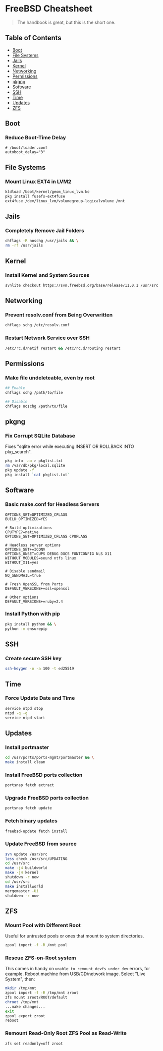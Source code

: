 # FreeBSD Cheatsheet
> The handbook is great, but this is the short one.

## Table of Contents

- [Boot](#boot)
- [File Systems](#file-systems)
- [Jails](#jails)
- [Kernel](#kernel)
- [Networking](#networking)
- [Permissions](#permissions)
- [pkgng](#pkgng)
- [Software](#software)
- [SSH](#ssh)
- [Time](#time)
- [Updates](#updates)
- [ZFS](#zfs)

## Boot

### Reduce Boot-Time Delay
```
# /boot/loader.conf
autoboot_delay="3"
```

## File Systems

### Mount Linux EXT4 in LVM2
```bash
kldload /boot/kernel/geom_linux_lvm.ko
pkg install fusefs-ext4fuse
ext4fuse /dev/linux_lvm/volumegroup-logicalvolume /mnt
```


## Jails

### Completely Remove Jail Folders
```bash
chflags -R noschg /usr/jails && \
rm -rf /usr/jails
```


## Kernel

### Install Kernel and System Sources
```bash
svnlite checkout https://svn.freebsd.org/base/release/11.0.1 /usr/src
```


## Networking

### Prevent resolv.conf from Being Overwritten
```bash
chflags schg /etc/resolv.conf
```

### Restart Network Service over SSH
```bash
/etc/rc.d/netif restart && /etc/rc.d/routing restart
```

## Permissions

### Make file undeleteable, even by root
```bash
## Enable
chflags schg /path/to/file

## Disable
chflags noschg /path/to/file
```


## pkgng

### Fix Corrupt SQLite Database
Fixes "sqlite error while executing INSERT OR ROLLBACK INTO pkg_search".
```bash
pkg info -ao > pkglist.txt
rm /var/db/pkg/local.sqlite
pkg update -f
pkg install `cat pkglist.txt`
```


## Software

### Basic make.conf for Headless Servers
```
OPTIONS_SET=OPTIMIZED_CFLAGS
BUILD_OPTIMIZED=YES

# Build optimizations
CPUTYPE?=native
OPTIONS_SET=OPTIMIZED_CFLAGS CPUFLAGS

# Headless server options
OPTIONS_SET+=ICONV
OPTIONS_UNSET=CUPS DEBUG DOCS FONTCONFIG NLS X11
WITHOUT_MODULES=sound ntfs linux
WITHOUT_X11=yes

# Disable sendmail
NO_SENDMAIL=true

# Fresh OpenSSL from Ports
DEFAULT_VERSIONS+=ssl=openssl

# Other options
DEFAULT_VERSIONS+=ruby=2.4
```

### Install Python with pip
```bash
pkg install python && \
python -m ensurepip
```


## SSH

### Create secure SSH key
```bash
ssh-keygen -o -a 100 -t ed25519
```


## Time

### Force Update Date and Time
```bash
service ntpd stop
ntpd -q -g
service ntpd start
```

## Updates

### Install portmaster
```bash
cd /usr/ports/ports-mgmt/portmaster && \
make install clean
```

### Install FreeBSD ports collection
```bash
portsnap fetch extract
```

### Upgrade FreeBSD ports collection
```bash
portsnap fetch update
```

### Fetch binary updates
```bash
freebsd-update fetch install
```

### Update FreeBSD from source
```bash
svn update /usr/src
less check /usr/src/UPDATING
cd /usr/src
make -j4 buildworld
make -j4 kernel
shutdown -r now
cd /usr/src
make installworld
mergemaster -Ui
shutdown -r now
```

## ZFS

### Mount Pool with Different Root
Useful for untrusted pools or ones that mount to system directories.
```bash
zpool import -f -R /mnt pool
```

### Rescue ZFS-on-Root system
This comes in handy on `unable to remount devfs under dev` errors, for example. Reboot machine from USB/CD/network image. Select "Live System", then:
```bash
mkdir /tmp/mnt
zpool import -f -R /tmp/mnt zroot
zfs mount zroot/ROOT/default
chroot /tmp/mnt
...make changes...
exit
zpool export zroot
reboot
```

### Remount Read-Only Root ZFS Pool as Read-Write
```bash
zfs set readonly=off zroot
```
